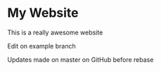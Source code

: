 # My Website

This is a really awesome website

Edit on example branch

Updates made on master on GitHub before rebase
